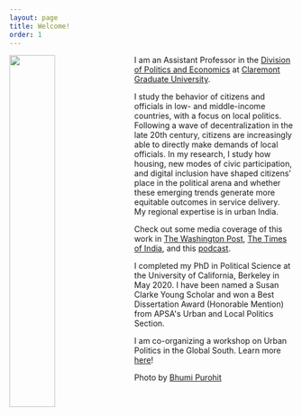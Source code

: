 ```yaml
---
layout: page
title: Welcome!
order: 1
---
```


<!-- Global site tag (gtag.js) - Google Analytics -->
<script async src="https://www.googletagmanager.com/gtag/js?id=UA-111923831-1"></script>
<script>
  window.dataLayer = window.dataLayer || [];
  function gtag(){dataLayer.push(arguments);}
  gtag('js', new Date());

  gtag('config', 'UA-111923831-1');
</script>


<img style="float: left;padding-right: 20px;" src="picture2.png"  width="40%" height="40%">


I am an Assistant Professor in the [Division of Politics and Economics](https://www.cgu.edu/school/ssspe/division-of-politics-economics/) at [Claremont Graduate University](https://www.cgu.edu). 


I study the behavior of citizens and officials in low- and middle-income countries, with a focus on local politics. Following a wave of decentralization in the late 20th century, citizens are increasingly able to directly make demands of local officials. In my research, I study how housing, new modes of civic participation, and digital inclusion have shaped citizens’ place in the political arena and whether these emerging trends generate more equitable outcomes in service delivery. My regional expertise is in urban India.

Check out some media coverage of this work in [The Washington Post](https://www.washingtonpost.com/news/monkey-cage/wp/2019/01/31/heres-what-gavin-newsom-elizabeth-warren-and-microsoft-should-know-if-want-to-end-the-affordable-housing-crisis/?tid=sm_tw_cage), [The Times of India](https://timesofindia.indiatimes.com/city/mumbai/mhada-home-winners-see-upswing-in-family-edu-pay-in-mumbai-study/articleshow/86468320.cms),  and this [podcast](https://www.discoursemagazine.com/politics/2020/12/24/ideas-of-india-how-does-subsidizing-housing-prices-shape-political-behavior/). 

I completed my PhD in Political Science at the University of California, Berkeley in May 2020. I have been named a Susan Clarke Young Scholar and won a Best Dissertation Award (Honorable Mention) from APSA's Urban and Local Politics Section. 

I am co-organizing a workshop on Urban Politics in the Global South. Learn more [here](https://www.globalsouthurbanpols.com)!

Photo by [Bhumi Purohit](https://www.bhumipurohit.com)




